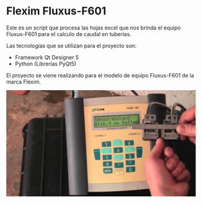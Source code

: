 # Flexim Fluxus-F601
Este es un script que procesa las hojas excel que nos brinda el equipo Fluxus-F601 para el calculo de caudal en tuberías.

Las tecnologías que se utilizan para el proyecto son:
* Framework Qt Designer 5
* Python (Librerías PyQt5)

El proyecto se viene realizando para el modelo de equipo Fluxus-F601 de la marca Flexim.

![Imagen del equipo](/src_for_readme/flexim.jpg)